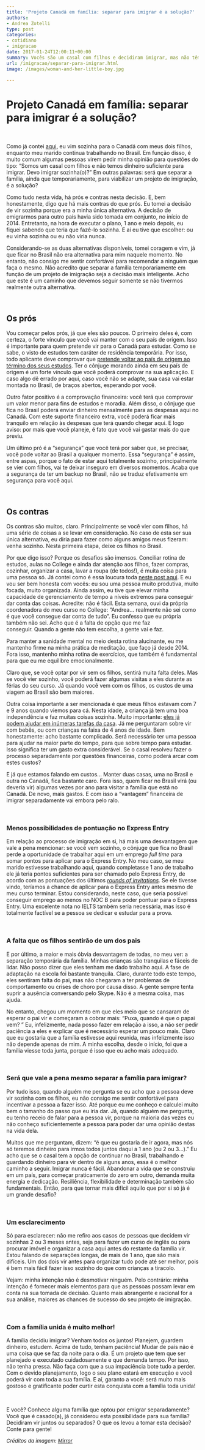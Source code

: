 ```yaml
---
title: 'Projeto Canadá em família: separar para imigrar é a solução?'
authors:
- Andrea Zotelli
type: post
categories:
- cotidiano
- imigracao
date: 2017-01-24T12:00:11+00:00
summary: Vocês são um casal com filhos e decidiram imigrar, mas não têm dinheiro para que toda a família vá junta. Será que separar para imigrar é uma boa opção? Vou compartilhar aqui com vocês minha opinião sobre este assunto, depois de mais de 1 ano morando aqui sozinha aqui no Canadá com meus dois filhos, enquanto meu marido continua no Brasil.
url: /imigracao/separar-para-imigrar.html
image: /images/woman-and-her-little-boy.jpg

---
```

# Projeto Canadá em família: separar para imigrar é a solução?

&nbsp;

Como já contei [aqui][1], eu vim sozinha para o Canadá com meus dois filhos, enquanto meu marido continua trabalhando no Brasil. Em função disso, é muito comum algumas pessoas virem pedir minha opinião para questões do tipo: &#8220;Somos um casal com filhos e não temos dinheiro suficiente para imigrar. Devo imigrar sozinha(o)?&#8221; Em outras palavras: será que separar a família, ainda que temporariamente, para viabilizar um projeto de imigração, é a solução?

Como tudo nesta vida, há prós e contras nesta decisão. E, bem honestamente, digo que há mais contras do que prós. Eu tomei a decisão de vir sozinha porque era a minha única alternativa. A decisão de emigrarmos para outro país havia sido tomada em conjunto, no início de 2014. Entretanto, na hora de executar o plano, 1 ano e meio depois, eu fiquei sabendo que teria que fazê-lo sozinha. E aí eu tive que escolher: ou eu vinha sozinha ou eu não viria nunca.

Considerando-se as duas alternativas disponíveis, tomei coragem e vim, já que ficar no Brasil não era alternativa para mim naquele momento. No entanto, não consigo me sentir confortável para recomendar a ninguém que faça o mesmo. Não acredito que separar a família temporariamente em função de um projeto de imigração seja a decisão mais inteligente. Acho que este é um caminho que devemos seguir somente se não tivermos realmente outra alternativa.

&nbsp;

## Os prós

Vou começar pelos prós, já que eles são poucos. O primeiro deles é, com certeza, o forte vínculo que você vai manter com o seu país de origem. Isso é importante para quem pretende vir para o Canadá para estudar. Como se sabe, o visto de estudos tem caráter de residência temporária. Por isso, todo aplicante deve comprovar que [pretende voltar ao país de origem ao término dos seus estudos][2]. Ter o cônjuge morando ainda em seu país de origem é um forte vínculo que você poderá comprovar na sua aplicação. E caso algo dê errado por aqui, caso você não se adapte, sua casa vai estar montada no Brasil, de braços abertos, esperando por você.

Outro fator positivo é a comprovação financeira: você terá que comprovar um valor menor para fins de estudos e moradia. Além disso, o cônjuge que fica no Brasil poderá enviar dinheiro mensalmente para as despesas aqui no Canadá. Com este suporte financeiro extra, você poderá ficar mais tranquilo em relação às despesas que terá quando chegar aqui. E logo aviso: por mais que você planeje, é fato que você vai gastar mais do que previu.

Um último pró é a “segurança” que você terá por saber que, se precisar, você pode voltar ao Brasil a qualquer momento. Essa “segurança” é assim, entre aspas, porque o fato de estar aqui totalmente sozinho, principalmente se vier com filhos, vai te deixar inseguro em diversos momentos. Acaba que a segurança de ter um backup no Brasil, não se traduz efetivamente em segurança para você aqui.

&nbsp;

## Os contras

Os contras são muitos, claro. Principalmente se você vier com filhos, há uma série de coisas a se levar em consideração. No caso de esta ser sua única alternativa, eu diria para fazer como alguns amigos meus fizeram: venha sozinho. Nesta primeira etapa, deixe os filhos no Brasil.

Por que digo isso? Porque os desafios são imensos. Conciliar rotina de estudos, aulas no College e ainda dar atenção aos filhos, fazer compras, cozinhar, organizar a casa, lavar a roupa (de todos!), é muita coisa para uma pessoa só. Já contei como é essa loucura toda [neste post aqui][3]. E eu vou ser bem honesta com vocês: eu sou uma pessoa muito produtiva, muito focada, muito organizada. Ainda assim, eu tive que elevar minha capacidade de gerenciamento de tempo a níveis extremos para conseguir dar conta das coisas. Acredite: não é fácil. Esta semana, ouvi da própria coordenadora do meu curso no College: “Andrea&#8230; realmente não sei como é que você consegue dar conta de tudo”. Eu confesso que eu própria também não sei. Acho que é a falta de opção que me faz conseguir. Quando a gente não tem escolha, a gente vai e faz.

Para manter a sanidade mental no meio desta rotina alucinante, eu me mantenho firme na minha prática de meditação, que faço já desde 2014. Fora isso, mantenho minha rotina de exercícios, que também é fundamental para que eu me equilibre emocionalmente.

Claro que, se você optar por vir sem os filhos, sentirá muita falta deles. Mas se você vier sozinho, você poderá fazer algumas visitas a eles durante as férias do seu curso. Já quando você vem com os filhos, os custos de uma viagem ao Brasil são bem maiores.

Outra coisa importante a ser mencionada é que meus filhos estavam com 7 e 9 anos quando viemos para cá. Nesta idade, a criança já tem uma boa independência e faz muitas coisas sozinha. Muito importante: [eles já podem ajudar em inúmeras tarefas da casa][4]. Já me perguntaram sobre vir com bebês, ou com crianças na faixa de 4 anos de idade. Bem honestamente: acho bastante complicado. Será necessário ter uma pessoa para ajudar na maior parte do tempo, para que sobre tempo para estudar. Isso significa ter um gasto extra considerável. Se o casal resolveu fazer o processo separadamente por questões financeiras, como poderá arcar com estes custos?

E já que estamos falando em custos&#8230; Manter duas casas, uma no Brasil e outra no Canadá, fica bastante caro. Fora isso, quem ficar no Brasil virá (ou deveria vir) algumas vezes por ano para visitar a família que está no Canadá. De novo, mais gastos. E com isso a “vantagem” financeira de imigrar separadamente vai embora pelo ralo.

&nbsp;

### Menos possibilidades de pontuação no Express Entry

Em relação ao processo de imigração em si, há mais uma desvantagem que vale a pena mencionar: se você vem sozinho, o cônjuge que fica no Brasil perde a oportunidade de trabalhar aqui em um emprego _full time_ para somar pontos para aplicar para o Express Entry. No meu caso, se meu marido estivesse trabalhando aqui, quando completasse 1 ano de trabalho ele já teria pontos suficientes para ser chamado pelo Express Entry, de acordo com as pontuações dos últimos [_rounds of invitations_][5]. Se ele tivesse vindo, teríamos a chance de aplicar para o Express Entry antes mesmo de meu curso terminar. Estou considerando, neste caso, que seria possível conseguir emprego ao menos no NOC B para poder pontuar para o Express Entry. Uma excelente nota no IELTS também seria necessária, mas isso é totalmente factível se a pessoa se dedicar e estudar para a prova.

&nbsp;

### A falta que os filhos sentirão de um dos pais

E por último, a maior e mais óbvia desvantagem de todas, no meu ver: a separação temporária da família. Minhas crianças são tranquilas e fáceis de lidar. Não posso dizer que eles tenham me dado trabalho aqui. A fase de adaptação na escola foi bastante tranquila. Claro, durante todo este tempo, eles sentiram falta do pai, mas não chegaram a ter problemas de comportamento ou crises de choro por causa disso. A gente sempre tenta suprir a ausência conversando pelo Skype. Não é a mesma coisa, mas ajuda.

No entanto, chegou um momento em que eles meio que se cansaram de esperar o pai vir e começaram a cobrar mais: “Puxa, quando é que o papai vem? ” Eu, infelizmente, nada posso fazer em relação a isso, a não ser pedir paciência a eles e explicar que é necessário esperar um pouco mais. Claro que eu gostaria que a família estivesse aqui reunida, mas infelizmente isso não depende apenas de mim. A minha escolha, desde o início, foi que a família viesse toda junta, porque é isso que eu acho mais adequado.

&nbsp;

### Será que vale a pena mesmo separar a família para imigrar?

Por tudo isso, quando alguém me pergunta se eu acho que a pessoa deve vir sozinha com os filhos, eu não consigo me sentir confortável para incentivar a pessoa a fazer isso. Até porque eu me conheço e calculei muito bem o tamanho do passo que eu iria dar. Já, quando alguém me pergunta, eu tenho receio de falar para a pessoa vir, porque na maioria das vezes eu não conheço suficientemente a pessoa para poder dar uma opinião destas na vida dela.

Muitos que me perguntam, dizem: &#8220;é que eu gostaria de ir agora, mas nós só teremos dinheiro para irmos todos juntos daqui a 1 ano (ou 2 ou 3&#8230;).” Eu acho que se o casal tem a opção de continuar no Brasil, trabalhando e guardando dinheiro para vir dentro de alguns anos, essa é o melhor caminho a seguir. Imigrar nunca é fácil. Abandonar a vida que se construiu em um país, para começar praticamente do zero em outro, demanda muita energia e dedicação. Resiliência, flexibilidade e determinação também são fundamentais. Então, para que tornar mais difícil aquilo que por si só já é um grande desafio?

&nbsp;

### Um esclarecimento

Só para esclarecer: não me refiro aos casos de pessoas que decidem vir sozinhas 2 ou 3 meses antes, seja para fazer um curso de inglês ou para procurar imóvel e organizar a casa aqui antes do restante da família vir. Estou falando de separações longas, de mais de 1 ano, que são mais difíceis. Um dos dois vir antes para organizar tudo pode até ser melhor, pois é bem mais fácil fazer isso sozinho do que com crianças a tiracolo.

Vejam: minha intenção não é desmotivar ninguém. Pelo contrário: minha intenção é fornecer mais elementos para que as pessoas possam levar em conta na sua tomada de decisão. Quanto mais abrangente e racional for a sua análise, maiores as chances de sucesso do seu projeto de imigração.

&nbsp;

### Com a família unida é muito melhor!

A família decidiu imigrar? Venham todos os juntos! Planejem, guardem dinheiro, estudem. Acima de tudo, tenham paciência! Mudar de país não é uma coisa que se faz da noite para o dia. É um projeto que tem que ser planejado e executado cuidadosamente e que demanda tempo. Por isso, não tenha pressa. Não faça com que a sua impaciência bote tudo a perder. Com o devido planejamento, logo o seu plano estará em execução e você poderá vir com toda a sua família. E aí, garanto a você: será muito mais gostoso e gratificante poder curtir esta conquista com a família toda unida!

&nbsp;

E você? Conhece alguma família que optou por emigrar separadamente? Você que é casado(a), já considerou esta possibilidade para sua família? Decidiram vir juntos ou separados? O que os levou a tomar esta decisão? Conte para gente!

<span style="font-size: 10pt"><em>Créditos da imagem: <a href="http://i2.mirror.co.uk/incoming/article8047852.ece/ALTERNATES/s615/woman-and-her-little-boy.jpg">Mirror</a></em></span>

 [1]: https://www.canadaagora.com/andreazotelli/sozinha-com-dois-filhos-no-canada.html
 [2]: http://www.cic.gc.ca/english/study/institutions/intent.asp
 [3]: http://www.canadaagora.com/andreazotelli/sozinha-com-dois-filhos-no-canada.html
 [4]: https://www.canadaagora.com/andreazotelli/rotina-mamae-estudante-no-canada.html
 [5]: http://www.cic.gc.ca/english/express-entry/rounds.asp